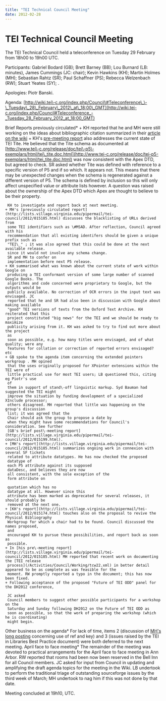 ```yaml
---
title: "TEI Technical Council Meeting"
date: 2012-02-28
---
```

# TEI Technical Council Meeting





The TEI Technical Council held a teleconference on Tuesday 29 February from 18h00
 to 19h00 UTC.


Participants: Gabriel Bodard (GB); Brett Barney (BB); Lou Burnard (LB:
 minutes), James Cummings (JC: chair); Kevin Hawkins (KH); Martin Holmes (MH); Sebastian
 Rahtz (SR); Paul Schaffner (PS); Rebecca Welzenbach (RW); Stuart Yeates (SY); .


Apologies: Piotr Banski. 


Agenda: [http://wiki.tei\-c.org/index.php/Council\#Teleconference\_\-\_Tuesday\_28\_February\_2012\_at\_18:00\_GMT](http://wiki.tei-c.org/index.php/Council#Teleconference_-_Tuesday_28_February_2012_at_18:00_GMT)




Brief Reports previously circulated* + KH reported that he and MH were still working on the ideas about bibliographic
	 citation summarized in their [article on the wiki](https://wiki.tei-c.org/index.php/Ad-hoc_committee_on_encoding_of_bibliographic_citations)
	+ KH's [pre\-meeting report](http://lists.village.virginia.edu/pipermail/tei-council/2012/015174.html)  also addresses the current state of TEI Tite. He believed
	 that the Tite schema as documented at [http://www.tei\-c.org/release/doc/tei\-p5\-exemplars/html/tei\_tite.doc.html](http://www.tei-c.org/release/doc/tei-p5-exemplars/html/tei_tite.doc.html)
	 was now consistent with the Apex DTD, but agreed to check. SR asked whether Tite was
	 defined with reference to a specific version of P5 and if so which. It appears not.
	 This means that there may be unexpected changes when the schema is regenerated against
	 a different version of P5\. The schema is defined by inclusion so this will only affect
	 unspecified value or attribute lists however. A question was raised about the
	 ownership of the Apex DTD which Apex are thought to believe to be their property.
	 
	 KH to investigate and report back at next meeting.
	+ MH's [previously circulated report](http://lists.village.virginia.edu/pipermail/tei-council/2012/015185.html) discusses the blacklisting of URLs derived from
	 some TEI identifiers such as \#MSAD. After reflection, Council agreed with his
	 recommendation that all existing identifers should be given a unique prefix such as
	 "TEI\_" ; it was also agreed that this could be done at the next available release.
	 since it would not involve any schema change. 
	 SR and MH to confer on
	 implementation before next P5 release.
	+ KH summarised what was known about the current state of work within Google on
	 producing a TEI conformant version of some large number of scanned Google Books. The
	 algorithms and code concerned were proprietary to Google, but the outputs would be
	 publicly available. No correction of OCR errors in the input text was envisaged. JC
	 reported that he and SR had also been in discussion with Google about making available
	 "good" TEI versions of texts from the Oxford Text Archive. KH reiterated that this
	 project constituted "big news" for the TEI and we should be ready to maximize
	 publicity arising from it. KH was asked to try to find out more about the project
	 as
	 soon as possible, e.g. how many titles were envisaged, and of what quality; were any
	 features for collation or correction of reported errors envisaged? etc
	+ GB spoke to the agenda item concerning the extended pointers workgroup . MH opined
	 that the uses originally proposed for XPointer extensions within the TEI were of
	 little practical use for most TEI users; LB questioned this, citing eg Piotr's use
	 of
	 them in support of stand\-off linguistic markup. Syd Bauman had suggested the TEI might
	 improve the situation by funding development of a specialized XInclude processor;
	 others disagreed. MH reported that little was happening on the group's discussion
	 list; it was agreed that the 
	 Chair should ask the group to propose a date by
	 when they might have some recommendations for Council's consideration. See further
	 [GB's brief post\-meeting report](http://lists.village.virginia.edu/pipermail/tei-council/2012/015199.html).
	+ [MH's report](http://lists.village.virginia.edu/pipermail/tei-council/2012/015185.html) summarizes ongoing work in connexion with several SF tickets
	 related to attribute datatypes. He has now checked the proposed 
	 datatype of
	 each P5 attribute against its supposed 
	 dataDesc, and believes they are now
	 all consistent, with the sole exception of the 
	 form attribute on
	 
	 quotation which has no 
	 datatype at all. However since this
	 attribute has been marked as deprecated for several releases, it should probably be
	 removed at the next one.
	+ [KH's report](http://lists.village.virginia.edu/pipermail/tei-council/2012/015174.html) touches also on the proposal to revive the Physical Bibliography
	 Workgroup for which a chair had to be found. Council discussed the names proposed,
	 and
	 encouraged KH to pursue these possibilities, and report back as soon as
	 possible.
	+ In [his pre\-meeting report](http://lists.village.virginia.edu/pipermail/tei-council/2012/015185.html) MH reported that recent work on documenting the [TEI release
	 process](/Activities/Council/Working/tcw22.xml) in better detail appeared to be as complete as was feasible for the
	 moment. RW promptly reported a typo in the document; this has now been fixed.
	+ Following acceptance of the proposed "Future of TEI ODD" panel for the DH2012 conference,
	 
	 JC asked 
	 Council members to suggest other possible participants for a workshop on the 
	 Saturday and Sunday following DH2012 on the Future of TEI ODD as
	 soon as possible, so that the work of preparing the workshop (which he is coordinating)
	 might begin.
Other business on the agenda* For lack of time, items 2 (discussion of [MH's
 long posting](http://lists.village.virginia.edu/pipermail/tei-council/2012/015190.html) concerning use of 
 ref and 
 key) and 3 (issues
 raised by the 
 TEI in Libraries Best Practice document) were both deferred
 to the next meeting.
April face to face meeting* The remainder of the meeting was devoted to practical arrangements
 for the April face to face meeting in Ann Arbor. RW reported that rooms had been now
 been
 reserved in the Bell Inn for all Council members. JC asked for 
 input from Council in updating and
 amplifying the draft agenda topics for the meeting in the Wiki. LB undertook to perform the
 traditional triage of outstanding sourceforge issues by the third week of March; MH
 undertook to nag him if this was not done by that date.


Meeting concluded at 19h10, UTC.




